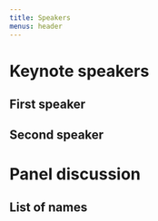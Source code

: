 ```yaml
---
title: Speakers
menus: header
---
```


# Keynote speakers

## First speaker
## Second speaker

# Panel discussion

## List of names
